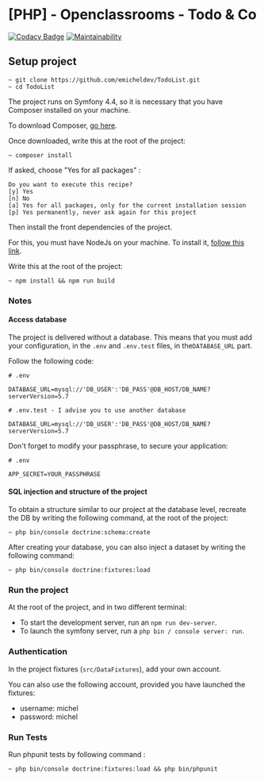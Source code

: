 # [PHP] - Openclassrooms - Todo & Co

[![Codacy Badge](https://app.codacy.com/project/badge/Grade/7b14ff1fae3a44e699fa09cbe91d8ac2)](https://www.codacy.com/manual/emicheldev/TodoList?utm_source=github.com&amp;utm_medium=referral&amp;utm_content=emicheldev/TodoList&amp;utm_campaign=Badge_Grade)
[![Maintainability](https://api.codeclimate.com/v1/badges/ea11630edd84fb5ee5f9/maintainability)](https://codeclimate.com/github/emicheldev/TodoList/maintainability)

## Setup project

```text
~ git clone https://github.com/emicheldev/TodoList.git
~ cd TodoList
```

The project runs on Symfony 4.4, so it is necessary that you have Composer installed on your machine.

To download Composer, [go here](https://getcomposer.org/download/).

Once downloaded, write this at the root of the project:

```text
~ composer install
```

If asked, choose "Yes for all packages" :

```text
Do you want to execute this recipe?
[y] Yes
[n] No
[a] Yes for all packages, only for the current installation session
[p] Yes permanently, never ask again for this project
```

Then install the front dependencies of the project.

For this, you must have NodeJs on your machine. To install it, [follow this link](https://nodejs.org/en/download/).

Write this at the root of the project:

```text
~ npm install && npm run build
```

### Notes

#### Access database

The project is delivered without a database. This means that you must add your configuration, in the `.env` and `.env.test` files, in the`DATABASE_URL` part.

Follow the following code:

```text
# .env

DATABASE_URL=mysql://'DB_USER':'DB_PASS'@DB_HOST/DB_NAME?serverVersion=5.7
```

```text
# .env.test - I advise you to use another database

DATABASE_URL=mysql://'DB_USER':'DB_PASS'@DB_HOST/DB_NAME?serverVersion=5.7
```

Don't forget to modify your passphrase, to secure your application:

```text
# .env

APP_SECRET=YOUR_PASSPHRASE
```

#### SQL injection and structure of the project

To obtain a structure similar to our project at the database level, recreate the DB by writing the following command, at the root of the project:

```text
~ php bin/console doctrine:schema:create
```

After creating your database, you can also inject a dataset by writing the following command:

```text
~ php bin/console doctrine:fixtures:load
```

### Run the project

At the root of the project, and in two different terminal:

-   To start the development server, run an `npm run dev-server`.
-   To launch the symfony server, run a `php bin / console server: run`.

### Authentication

In the project fixtures (`src/DataFixtures`), add your own account.

You can also use the following account, provided you have launched the fixtures:

-   username: michel
-   password: michel


### Run Tests

Run phpunit tests by following command :

```
~ php bin/console doctrine:fixtures:load && php bin/phpunit
```
